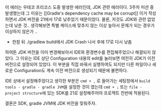 이 에러는 우테코 프리코스 도중 발생한 에러인데, JDK 관련 에러이다.
3주차 미션 중 발생했는데 그 이유는 [[Gradle's dependency cache may be corrupt]] 이거 작성하면서
JDK 버전을 21에서 17로 낮추었기 때문이었다. 물론, 저것도 JDK와 관련 없었는데 낮춘 것..
생각해보면 특별 케이스에 맞추지 않는 이상 높아서 문제가 되는 경우가 이상하지 않은가 ..
- 한참 뒤 ./gradlew build에서 JDK Crash 나서 후에 17로 다시 낮춤

하여튼 JDK 버전을 이미 변경해보아서 IDE와 환경변수를 편집해주었으나 해결되지 않았다.
그 이유는 IDE 상단 Configuration 내용의 edit를 눌러보면 여전히 JDK가 이전 버전으로 설정되어 있었다.
이 부분을 직접 바꿔서 실행하여도 되지만 다른 파일이나 새로운 Configuration도 계속 이전 버전으로 생성되기 때문에 불편하다.

IDE 상에서 설정해주었다고 생각한 부분은 `cmd + ,` 로 들어가는 세팅창에서 
`build tools - gradle - gradle JVM`을 설정한 것이 였는데 
`cmd + ;` 또는 `file - project structure`에 있는 SDK를 21로 설정해주어야 프로젝트 전반에 적용된다.

결론은 SDK, gradle JVM에 JDK 버전을 맞춰주자.